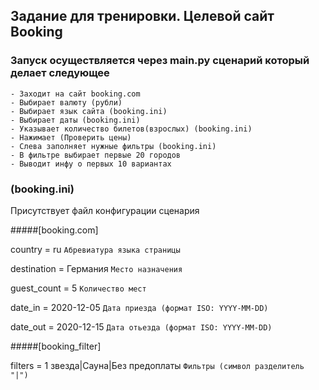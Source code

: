 ## Задание для тренировки. Целевой сайт Booking

### Запуск осуществляется через main.py сценарий который делает следующее
    - Заходит на сайт booking.com
    - Выбирает валюту (рубли)
    - Выбирает язык сайта (booking.ini)
    - Выбирает даты (booking.ini)
    - Указывает количество билетов(взрослых) (booking.ini)
    - Нажимает (Проверить цены)
    - Слева заполняет нужные фильтры (booking.ini)
    - В фильтре выбирает первые 20 городов
    - Выводит инфу о первых 10 вариантах

### (booking.ini)
Присутствует файл конфигурации сценария


#####[booking.com]

country = ru `Абревиатура языка страницы`

destination = Германия `Место назначения`

guest_count = 5 `Количество мест`

date_in = 2020-12-05 `Дата приезда (формат ISO: YYYY-MM-DD)`

date_out = 2020-12-15 `Дата отьезда (формат ISO: YYYY-MM-DD)`

#####[booking_filter]

filters = 1 звезда|Сауна|Без предоплаты `Фильтры (символ разделитель "|")`

